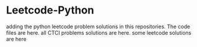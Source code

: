 # Leetcode-Python
adding the python leetcode problem solutions in this repositories. 
The code files are here.
all CTCI problems solutions are here.
some leetcode solutions are here























































































































































































































































































































































































































































































































































































































































































































































































































































































































































































